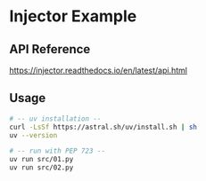 # Injector Example

## API Reference
https://injector.readthedocs.io/en/latest/api.html

## Usage

```bash
# -- uv installation --
curl -LsSf https://astral.sh/uv/install.sh | sh
uv --version

# -- run with PEP 723 --
uv run src/01.py
uv run src/02.py
```

